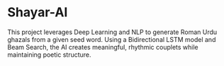 # Shayar-AI
This project leverages Deep Learning and NLP to generate Roman Urdu ghazals from a given seed word. Using a Bidirectional LSTM model and Beam Search, the AI creates meaningful, rhythmic couplets while maintaining poetic structure.
